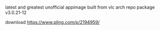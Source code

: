 latest and greatest unofficial appimage built from vlc arch repo package
v3.0.21-12

download 
https://www.pling.com/p/2194959/
